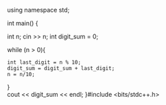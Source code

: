 using namespace std;

int main() {
	
  int n;
  cin >> n;
  int digit_sum = 0;

  while (n > 0){

  	int last_digit = n % 10;
  	digit_sum = digit_sum + last_digit;
  	n = n/10;
  	
  }  
  cout << digit_sum << endl;
}#include <bits/stdc++.h>

